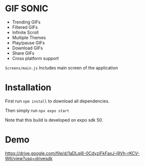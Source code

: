 # GIF SONIC

- Trending GIFs
- Filtered GIFs
- Infinite Scroll
- Multiple Themes
- Play/pause GIFs
- Download GIFs
- Share GIFs
- Cross platform support

`Screens/main.js`
Includes main screen of the application

# Installation

First run `npm install` to download all dependencies.

Then simply run `npx expo start`

Note that this build is developed on expo sdk 50.

# Demo

https://drive.google.com/file/d/1aDLqi6-0CdyziFkFaxJ-j9Vh-rKCV-W6/view?usp=drivesdk
